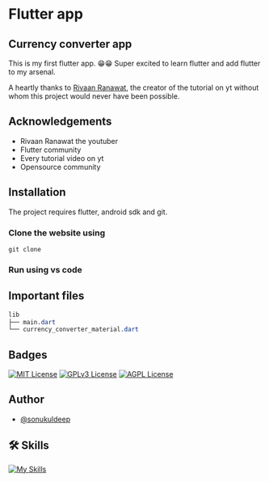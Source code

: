 # Flutter app

## Currency converter app

This is my first flutter app. 😁😁 Super excited to learn flutter and add flutter to my arsenal.

A heartly thanks to [Rivaan Ranawat](https://www.youtube.com/watch?v=CzRQ9mnmh44), the creator of the tutorial on yt without whom this project would never have been possible.

## Acknowledgements

 - Rivaan Ranawat the youtuber
 - Flutter community
 - Every tutorial video on yt
 - Opensource community


## Installation

The project requires flutter, android sdk and git.

### Clone the website using
```npm
git clone 
```

### Run using vs code 

## Important files
```css
lib
├── main.dart
└── currency_converter_material.dart
```

## Badges

[![MIT License](https://img.shields.io/badge/License-MIT-green.svg)](https://choosealicense.com/licenses/mit/) 
[![GPLv3 License](https://img.shields.io/badge/License-GPL%20v3-yellow.svg)](https://opensource.org/licenses/)
[![AGPL License](https://img.shields.io/badge/license-AGPL-blue.svg)](http://www.gnu.org/licenses/agpl-3.0)


## Author
- [@sonukuldeep](https://www.github.com/sonukuldeep)


## 🛠 Skills

[![My Skills](https://skillicons.dev/icons?i=js,ts,html,css,tailwind,sass,nodejs,react,nextjs,svelte,vue,flask,rust,python,php,solidity,mongodb,mysql,prisma,figma,threejs,unity,godot,dart,flutter)](https://github.com/sonukuldeep)